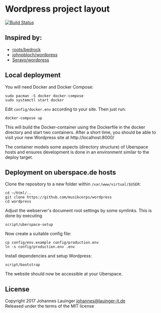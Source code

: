 # Wordpress project layout

[![Build Status](https://travis-ci.org/musikcorps/wordpress-uberspace.svg?branch=master)](https://travis-ci.org/musikcorps/wordpress-uberspace)


## Inspired by:
 * [roots/bedrock](https://github.com/roots/bedrock)
 * [johnpbloch/wordpress](https://github.com/johnpbloch/wordpress)
 * [Seravo/wordpress](https://github.com/Seravo/wordpress)


## Local deployment

You will need Docker and Docker Compose:

```
sudo pacman -S docker docker-compose
sudo systemctl start docker
```

Edit `config/docker.env` according to your site. Then just run:

```
docker-compose up
```

This will build the Docker-container using the Dockerfile in the docker directory and start two containers. After a short time, you should be able to visit your new Wordpress site at http://localhost:8000/

The container models some aspects (directory structure) of Uberspace hosts and ensures development is done in an environment similar to the deploy target.


## Deployment on uberspace.de hosts

Clone the repository to a new folder within `/var/www/virtual/$USER`:

```
cd ~/html/..
git clone https://github.com/musikcorps/wordpress
cd wordpress
```

Adjust the webserver's document root settings by some symlinks. This is done by executing

```
script/uberspace-setup
```

Now create a suitable config file:

```
cp config/env.example config/production.env
ln -s config/production.env .env
```

Install dependencies and setup Wordpress:

```
script/bootstrap
```

The website should now be accessible at your Uberspace.


## License

Copyright 2017 Johannes Lauinger <johannes@lauinger-it.de>  
Released under the terms of the MIT license

